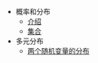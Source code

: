 * 概率和分布
  * [介绍](note/chapter1/介绍.md)
  * [集合](note/chapter1/集合.md)
* 多元分布
  * [两个随机变量的分布](note/chapter2/两个随机变量的分布.md)


